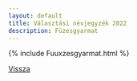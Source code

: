 ```yaml
---
layout: default
title: Választási névjegyzék 2022
description: Füzesgyarmat
---
```


{% include Fuuxzesgyarmat.html %}

[Vissza](./)